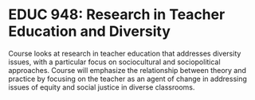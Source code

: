 # EDUC 948: Research in Teacher Education and Diversity

Course looks at research in teacher education that addresses diversity issues, with a particular focus on sociocultural and sociopolitical approaches. Course will emphasize the relationship between theory and practice by focusing on the teacher as an agent of change in addressing issues of equity and social justice in diverse classrooms.